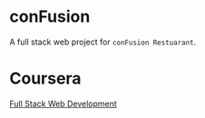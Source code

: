 # conFusion
A full stack web project for `conFusion Restuarant`.

# Coursera
[Full Stack Web Development](https://www.coursera.org/specializations/full-stack)
